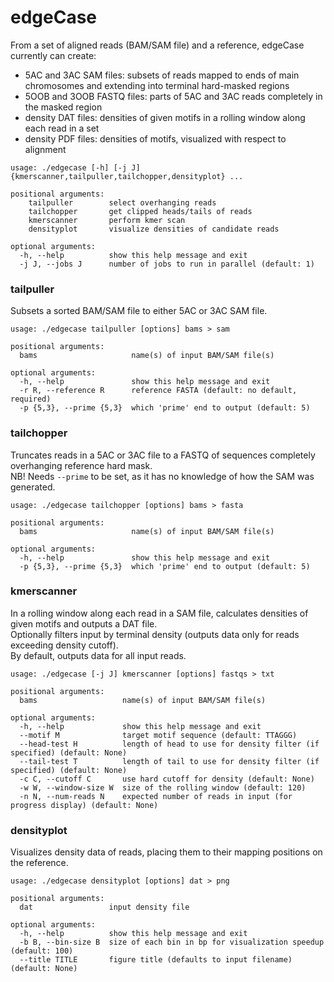 edgeCase
========

From a set of aligned reads (BAM/SAM file) and a reference, edgeCase currently can create:
* 5AC and 3AC SAM files: subsets of reads mapped to ends of main chromosomes and extending into terminal hard-masked regions
* 5OOB and 3OOB FASTQ files: parts of 5AC and 3AC reads completely in the masked region
* density DAT files: densities of given motifs in a rolling window along each read in a set
* density PDF files: densities of motifs, visualized with respect to alignment

```
usage: ./edgecase [-h] [-j J] {kmerscanner,tailpuller,tailchopper,densityplot} ...

positional arguments:
    tailpuller        select overhanging reads
    tailchopper       get clipped heads/tails of reads
    kmerscanner       perform kmer scan
    densityplot       visualize densities of candidate reads

optional arguments:
  -h, --help          show this help message and exit
  -j J, --jobs J      number of jobs to run in parallel (default: 1)
```

### tailpuller

Subsets a sorted BAM/SAM file to either 5AC or 3AC SAM file.

```
usage: ./edgecase tailpuller [options] bams > sam

positional arguments:
  bams                     name(s) of input BAM/SAM file(s)

optional arguments:
  -h, --help               show this help message and exit
  -r R, --reference R      reference FASTA (default: no default, required)
  -p {5,3}, --prime {5,3}  which 'prime' end to output (default: 5)
```

### tailchopper

Truncates reads in a 5AC or 3AC file to a FASTQ of sequences completely overhanging reference hard mask.  
NB! Needs `--prime` to be set, as it has no knowledge of how the SAM was generated.

```
usage: ./edgecase tailchopper [options] bams > fasta

positional arguments:
  bams                     name(s) of input BAM/SAM file(s)

optional arguments:
  -h, --help               show this help message and exit
  -p {5,3}, --prime {5,3}  which 'prime' end to output (default: 5)
```

### kmerscanner

In a rolling window along each read in a SAM file, calculates densities of given motifs and outputs a DAT file.  
Optionally filters input by terminal density (outputs data only for reads exceeding density cutoff).  
By default, outputs data for all input reads.

```
usage: ./edgecase [-j J] kmerscanner [options] fastqs > txt

positional arguments:
  bams                   name(s) of input BAM/SAM file(s)

optional arguments:
  -h, --help             show this help message and exit
  --motif M              target motif sequence (default: TTAGGG)
  --head-test H          length of head to use for density filter (if specified) (default: None)
  --tail-test T          length of tail to use for density filter (if specified) (default: None)
  -c C, --cutoff C       use hard cutoff for density (default: None)
  -w W, --window-size W  size of the rolling window (default: 120)
  -n N, --num-reads N    expected number of reads in input (for progress display) (default: None)
```

### densityplot

Visualizes density data of reads, placing them to their mapping positions on the reference.

```
usage: ./edgecase densityplot [options] dat > png

positional arguments:
  dat                 input density file

optional arguments:
  -h, --help          show this help message and exit
  -b B, --bin-size B  size of each bin in bp for visualization speedup (default: 100)
  --title TITLE       figure title (defaults to input filename) (default: None)
```
